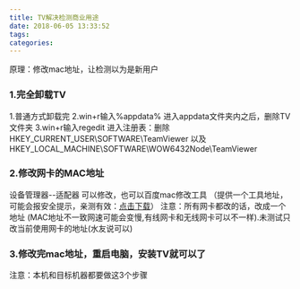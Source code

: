 ```yaml
---
title: TV解决检测商业用途
date: 2018-06-05 13:33:52
tags:
categories:
---
```


原理：修改mac地址，让检测以为是新用户

### 1.完全卸载TV
1.普通方式卸载完
2.win+r输入%appdata% 进入appdata文件夹内之后，删除TV文件夹
3.win+r输入regedit 进入注册表：删除HKEY_CURRENT_USER\SOFTWARE\TeamViewer 以及 HKEY_LOCAL_MACHINE\SOFTWARE\WOW6432Node\TeamViewer

### 2.修改网卡的MAC地址
设备管理器--适配器 可以修改，也可以百度mac修改工具 （提供一个工具地址，可能会报安全提示，亲测有效：<a href='http://oja96hlp0.bkt.clouddn.com/MAC.zip'>点击下载</a>）
注意：所有网卡都改的话，改成一个地址 (MAC地址不一致网速可能会变慢,有线网卡和无线网卡可以不一样).未测试只改当前使用网卡的地址(水友说可以)

### 3.修改完mac地址，重启电脑，安装TV就可以了
注意：本机和目标机器都要做这3个步骤